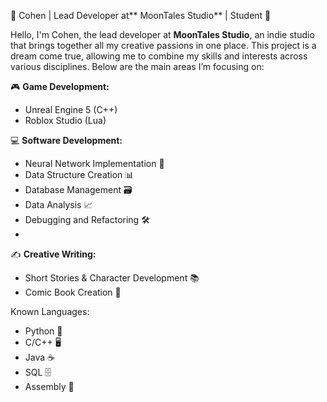 🌙 Cohen | Lead Developer at** MoonTales Studio** | Student 🌙

Hello, I'm Cohen, the lead developer at **MoonTales Studio**, an indie studio that brings together all my creative passions in one place. This project is a dream come true, allowing me to combine my skills and interests across various disciplines. Below are the main areas I’m focusing on:

🎮 **Game Development:**
- Unreal Engine 5 (C++)
- Roblox Studio (Lua)
  
💻 **Software Development:**
- Neural Network Implementation 🤖
- Data Structure Creation 📊
- Database Management 🗃️
- Data Analysis 📈
- Debugging and Refactoring 🛠️
- 
✍️ **Creative Writing:**
- Short Stories & Character Development 📚
- Comic Book Creation 🎨

Known Languages:
- Python 🐍
- C/C++ 🖥️
- Java ☕
- SQL 🗄️
- Assembly 🔧



<!---
MoonTales/MoonTales is a ✨ special ✨ repository because its `README.md` (this file) appears on your GitHub profile.
You can click the Preview link to take a look at your changes.
--->
